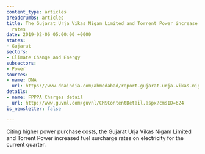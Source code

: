 ```yaml
---
content_type: articles
breadcrumbs: articles
title: The Gujarat Urja Vikas Nigam Limited and Torrent Power increase fuel surcharge
  rates
date: 2019-02-06 05:00:00 +0000
states:
- Gujarat
sectors:
- Climate Change and Energy
subsectors:
- Power
sources:
- name: DNA
  url: https://www.dnaindia.com/ahmedabad/report-gujarat-urja-vikas-nigam-torrent-power-hike-fuel-surcharge-2715064
details:
- name: FPPPA Charges detail
  url: http://www.guvnl.com/guvnl/CMSContentDetail.aspx?cmsID=624
is_newsletter: false

---
```

Citing higher power purchase costs, the Gujarat Urja Vikas Nigam Limited and Torrent Power increased fuel surcharge rates on electricity for the current quarter.
